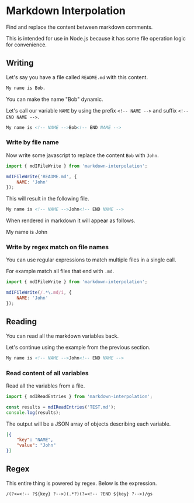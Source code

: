 # Markdown Interpolation
Find and replace the content between markdown comments.

This is intended for use in Node.js because it has some file operation logic for convenience.

## Writing
Let's say you have a file called `README.md` with this content.
```md
My name is Bob.
```

You can make the name "Bob" dynamic. 

Let's call our variable `NAME` by using the prefix `<!-- NAME -->` and suffix `<!-- END NAME -->`.
```md
My name is <!-- NAME -->Bob<!-- END NAME -->
```

### Write by file name
Now write some javascript to replace the content `Bob` with `John`.
```js
import { mdIFileWrite } from 'markdown-interpolation';

mdIFileWrite('README.md', {
    NAME: 'John'
});
```
This will result in the following file.
```md
My name is <!-- NAME -->John<!-- END NAME -->
```
When rendered in markdown it will appear as follows.

My name is <!-- NAME -->John<!-- END NAME -->

### Write by regex match on file names
You can use regular expressions to match multiple files in a single call.

For example match all files that end with `.md`.
```js
import { mdIFileWrite } from 'markdown-interpolation';

mdIFileWrite(/.*\.md/i, {
    NAME: 'John'
});
```

## Reading
You can read all the markdown variables back.

Let's continue using the example from the previous section.
```md
My name is <!-- NAME -->John<!-- END NAME -->
```
### Read content of all variables
Read all the variables from a file.
```js
import { mdIReadEntries } from 'markdown-interpolation';

const results = mdIReadEntries('TEST.md');
console.log(results);
```

The output will be a JSON array of objects describing each variable.
```json
[{
    "key": "NAME",
    "value": "John"
}]
```
## Regex
This entire thing is powered by regex. Below is the expression.
```
/(?<=<!-- ?${key} ?-->)(.*?)(?=<!-- ?END ${key} ?-->)/gs
```
